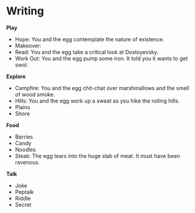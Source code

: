 # Writing
**Play**
* Hope: You and the egg contemplate the nature of existence.
* Makeover:
* Read: You and the egg take a critical look at Dostoyevsky.
* Work Out: You and the egg pump some iron. It told you it wants to get swol.

**Explore**
* Campfire: You and the egg chit-chat over marshmallows and the smell of wood smoke.
* Hills: You and the egg work up a sweat as you hike the rolling hills.
* Plains
* Shore

**Food**
* Berries
* Candy
* Noodles
* Steak: The egg tears into the huge slab of meat. It must have been ravenous.

**Talk**
* Joke
* Peptalk
* Riddle
* Secret
